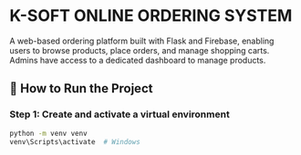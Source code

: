 # K-SOFT ONLINE ORDERING SYSTEM

A web-based ordering platform built with Flask and Firebase, enabling users to browse products, place orders, and manage shopping carts. Admins have access to a dedicated dashboard to manage products.

## 🚀 How to Run the Project

### Step 1: Create and activate a virtual environment

```bash
python -m venv venv
venv\Scripts\activate  # Windows
